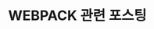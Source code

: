 ---
title: "WEBPACK 관련 포스팅"
layout: category
permalink: "/categories/webpack/"
taxonomy: webpack
sidebar: 
    nav: "docs"
---